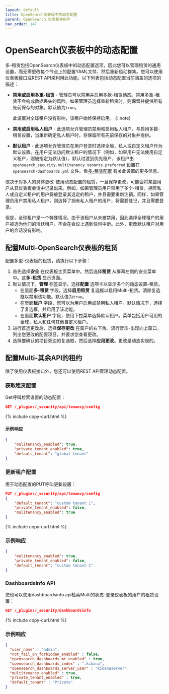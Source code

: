 ```yaml
---
layout: default
title: OpenSearch仪表板中的动态配置
parent: OpenSearch 仪表板多租户
nav_order: 147
---
```



# OpenSearch仪表板中的动态配置

多-租赁包括OpenSearch仪表板中的动态配置选项，因此您可以管理租赁的通用设置，而无需更改每个节点上的配置YAML文件，然后重新启动群集。您可以使用仪表板接口或REST API来利用此功能。以下列表包括动态配置当前涵盖的选项的描述：

- **禁用或启用多重-租赁** - 管理员可以禁用并启用多款-租赁动态。禁用多重-租赁不会构成数据丢失的风险。如果管理员选择重新租赁时，则保留并提供所有先前保存的对象。默认值为`true`。
  
  此设置对全球租户没有影响，该租户始终保持启用。
  {:.note}

- **禁用或启用私人租户** - 此选项允许管理员禁用和启用私人租户。与启用多数-租赁设置，当重新确定私人租户时，将保留所有先前保存的对象并提供。
- **默认租户** - 此选项允许管理员在用户登录时选择全局，私人或自定义租户作为默认设置。在用户无法访问默认租户的情况下（例如，如果用户无法使用自定义租户，则被指定为默认值），默认过渡到优先租户，该租户由`opensearch_security.multitenancy.tenants.preferred` 设置在`opensearch-dashboards.yml` 文件。看[多-租赁配置]({{site.url}}{{site.baseurl}}/security/multi-tenancy/multi-tenancy-config/) 有关此设置的更多信息。

取决于对多人的具体更改-使用动态配置的租赁，一旦保存更改，可能会将某些用户从其仪表板会话中记录出来。例如，如果管理员用户禁用了多个-租赁，拥有私人或自定义租户的用户将被登录其选定的租户，并且需要重新注销。同样，如果管理员用户禁用私人租户，则选择了拥有私人租户的用户，将需要登记，并且需要登录。

但是，全球租户是一个特殊情况。由于该租户从未被禁用，因此选择全球租户的用户被选为他们的活跃租户，不会在会议上遇到任何中断。此外，更改默认租户对用户的会话没有影响。


## 配置Multi-OpenSearch仪表板的租赁

配置多型-仪表板的租赁，请执行以下步骤：

1. 首先选择**安全** 在仪表板主页菜单中。然后选择**租赁** 从屏幕左侧的安全菜单中。这**多-租赁** 显示页面。
1. 默认情况下，**管理** 标签显示。选择**配置** 选项卡以显示多个的动态设置-租赁。
   * 在里面**多-租赁** 字段，选择**启用租赁** 复选框以启用Multi-租赁。清除复选框以禁用该功能。默认值为`true`。
   * 在里面**租户** 字段，您可以为用户启用或禁用私人租户。默认情况下，选择了复选框，并启用了该功能。
   * 在里面**默认租户** 字段，使用下拉菜单选择默认租户。菜单包括用户可用的全球，私人和任何其他自定义租户。
1. 进行首选更改后，选择**保存更改** 在窗户的右下角。流行音乐-出现向上窗口，列出您更改的配置项目，并要求您查看更改。
1. 选择要确认的项目旁边的复选框，然后选择**应用更改**。更改是动态实现的。


## 配置Multi-其余API的租约

除了使用仪表板接口外，您还可以使用REST API管理动态配置。

### 获取租赁配置

Get呼叫检索设置的动态配置：

```json
GET /_plugins/_security/api/tenancy/config
```
{% include copy-curl.html %}

#### 示例响应

```json
{
    "mulitenancy_enabled": true,
    "private_tenant_enabled": true,
    "default_tenant": "global tenant"
}
```

### 更新租户配置

用于动态配置的PUT呼叫更新设置：

```json
PUT /_plugins/_security/api/tenancy/config
{
    "default_tenant": "custom tenant 1",
    "private_tenant_enabled": false,
    "mulitenancy_enabled": true
}
```
{% include copy-curl.html %}

### 示例响应

```json
{
    "mulitenancy_enabled": true,
    "private_tenant_enabled": false,
    "default_tenant": "custom tenant 1"
}
```

### Dashboardsinfo API

您也可以使用dashboardsinfo api检索Multi的状态-登录仪表板的用户的租赁设置：

```json
GET /_plugins/_security/dashboardsinfo
```
{% include copy-curl.html %}

### 示例响应

```json
{
  "user_name" : "admin",
  "not_fail_on_forbidden_enabled" : false,
  "opensearch_dashboards_mt_enabled" : true,
  "opensearch_dashboards_index" : ".kibana",
  "opensearch_dashboards_server_user" : "kibanaserver",
  "multitenancy_enabled" : true,
  "private_tenant_enabled" : true,
  "default_tenant" : "Private"
}
```


